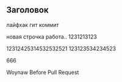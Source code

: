 ## Заголовок

лайфхак гит коммит

новая строчка
работа..
1231213123

12312425314532532521
123123534234523

666

Woynaw Before Pull Request

